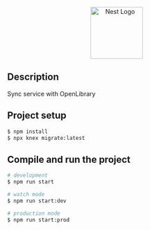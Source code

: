 <p align="center">
  <a href="http://nestjs.com/" target="blank"><img src="https://nestjs.com/img/logo-small.svg" width="120" alt="Nest Logo" /></a>
</p>

## Description

Sync service with OpenLibrary

## Project setup

```bash
$ npm install
$ npx knex migrate:latest
```

## Compile and run the project

```bash
# development
$ npm run start

# watch mode
$ npm run start:dev

# production mode
$ npm run start:prod
```